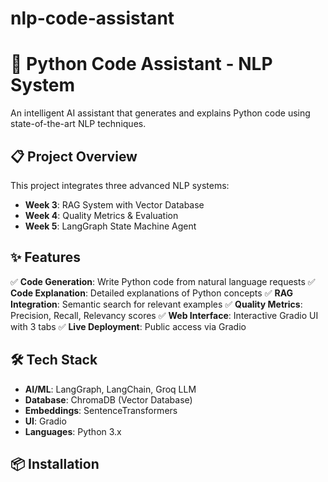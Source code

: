 # nlp-code-assistant
# 🤖 Python Code Assistant - NLP System

An intelligent AI assistant that generates and explains Python code using 
state-of-the-art NLP techniques.

## 📋 Project Overview

This project integrates three advanced NLP systems:
- **Week 3**: RAG System with Vector Database
- **Week 4**: Quality Metrics & Evaluation
- **Week 5**: LangGraph State Machine Agent

## ✨ Features

✅ **Code Generation**: Write Python code from natural language requests
✅ **Code Explanation**: Detailed explanations of Python concepts
✅ **RAG Integration**: Semantic search for relevant examples
✅ **Quality Metrics**: Precision, Recall, Relevancy scores
✅ **Web Interface**: Interactive Gradio UI with 3 tabs
✅ **Live Deployment**: Public access via Gradio

## 🛠️ Tech Stack

- **AI/ML**: LangGraph, LangChain, Groq LLM
- **Database**: ChromaDB (Vector Database)
- **Embeddings**: SentenceTransformers
- **UI**: Gradio
- **Languages**: Python 3.x

## 📦 Installation

